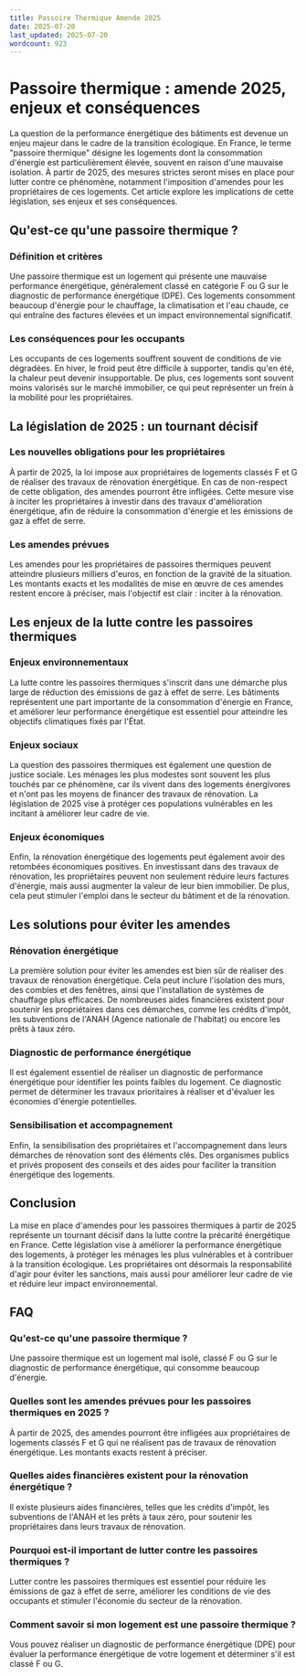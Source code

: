 ```yaml
---
title: Passoire Thermique Amende 2025
date: 2025-07-20
last_updated: 2025-07-20
wordcount: 923
---
```


# Passoire thermique : amende 2025, enjeux et conséquences

La question de la performance énergétique des bâtiments est devenue un enjeu majeur dans le cadre de la transition écologique. En France, le terme "passoire thermique" désigne les logements dont la consommation d'énergie est particulièrement élevée, souvent en raison d'une mauvaise isolation. À partir de 2025, des mesures strictes seront mises en place pour lutter contre ce phénomène, notamment l'imposition d'amendes pour les propriétaires de ces logements. Cet article explore les implications de cette législation, ses enjeux et ses conséquences.

## Qu'est-ce qu'une passoire thermique ?

### Définition et critères

Une passoire thermique est un logement qui présente une mauvaise performance énergétique, généralement classé en catégorie F ou G sur le diagnostic de performance énergétique (DPE). Ces logements consomment beaucoup d'énergie pour le chauffage, la climatisation et l'eau chaude, ce qui entraîne des factures élevées et un impact environnemental significatif.

### Les conséquences pour les occupants

Les occupants de ces logements souffrent souvent de conditions de vie dégradées. En hiver, le froid peut être difficile à supporter, tandis qu'en été, la chaleur peut devenir insupportable. De plus, ces logements sont souvent moins valorisés sur le marché immobilier, ce qui peut représenter un frein à la mobilité pour les propriétaires.

## La législation de 2025 : un tournant décisif

### Les nouvelles obligations pour les propriétaires

À partir de 2025, la loi impose aux propriétaires de logements classés F et G de réaliser des travaux de rénovation énergétique. En cas de non-respect de cette obligation, des amendes pourront être infligées. Cette mesure vise à inciter les propriétaires à investir dans des travaux d'amélioration énergétique, afin de réduire la consommation d'énergie et les émissions de gaz à effet de serre.

### Les amendes prévues

Les amendes pour les propriétaires de passoires thermiques peuvent atteindre plusieurs milliers d'euros, en fonction de la gravité de la situation. Les montants exacts et les modalités de mise en œuvre de ces amendes restent encore à préciser, mais l'objectif est clair : inciter à la rénovation.

## Les enjeux de la lutte contre les passoires thermiques

### Enjeux environnementaux

La lutte contre les passoires thermiques s'inscrit dans une démarche plus large de réduction des émissions de gaz à effet de serre. Les bâtiments représentent une part importante de la consommation d'énergie en France, et améliorer leur performance énergétique est essentiel pour atteindre les objectifs climatiques fixés par l'État.

### Enjeux sociaux

La question des passoires thermiques est également une question de justice sociale. Les ménages les plus modestes sont souvent les plus touchés par ce phénomène, car ils vivent dans des logements énergivores et n'ont pas les moyens de financer des travaux de rénovation. La législation de 2025 vise à protéger ces populations vulnérables en les incitant à améliorer leur cadre de vie.

### Enjeux économiques

Enfin, la rénovation énergétique des logements peut également avoir des retombées économiques positives. En investissant dans des travaux de rénovation, les propriétaires peuvent non seulement réduire leurs factures d'énergie, mais aussi augmenter la valeur de leur bien immobilier. De plus, cela peut stimuler l'emploi dans le secteur du bâtiment et de la rénovation.

## Les solutions pour éviter les amendes

### Rénovation énergétique

La première solution pour éviter les amendes est bien sûr de réaliser des travaux de rénovation énergétique. Cela peut inclure l'isolation des murs, des combles et des fenêtres, ainsi que l'installation de systèmes de chauffage plus efficaces. De nombreuses aides financières existent pour soutenir les propriétaires dans ces démarches, comme les crédits d'impôt, les subventions de l'ANAH (Agence nationale de l'habitat) ou encore les prêts à taux zéro.

### Diagnostic de performance énergétique

Il est également essentiel de réaliser un diagnostic de performance énergétique pour identifier les points faibles du logement. Ce diagnostic permet de déterminer les travaux prioritaires à réaliser et d'évaluer les économies d'énergie potentielles.

### Sensibilisation et accompagnement

Enfin, la sensibilisation des propriétaires et l'accompagnement dans leurs démarches de rénovation sont des éléments clés. Des organismes publics et privés proposent des conseils et des aides pour faciliter la transition énergétique des logements.

## Conclusion

La mise en place d'amendes pour les passoires thermiques à partir de 2025 représente un tournant décisif dans la lutte contre la précarité énergétique en France. Cette législation vise à améliorer la performance énergétique des logements, à protéger les ménages les plus vulnérables et à contribuer à la transition écologique. Les propriétaires ont désormais la responsabilité d'agir pour éviter les sanctions, mais aussi pour améliorer leur cadre de vie et réduire leur impact environnemental.

## FAQ

### Qu'est-ce qu'une passoire thermique ?

Une passoire thermique est un logement mal isolé, classé F ou G sur le diagnostic de performance énergétique, qui consomme beaucoup d'énergie.

### Quelles sont les amendes prévues pour les passoires thermiques en 2025 ?

À partir de 2025, des amendes pourront être infligées aux propriétaires de logements classés F et G qui ne réalisent pas de travaux de rénovation énergétique. Les montants exacts restent à préciser.

### Quelles aides financières existent pour la rénovation énergétique ?

Il existe plusieurs aides financières, telles que les crédits d'impôt, les subventions de l'ANAH et les prêts à taux zéro, pour soutenir les propriétaires dans leurs travaux de rénovation.

### Pourquoi est-il important de lutter contre les passoires thermiques ?

Lutter contre les passoires thermiques est essentiel pour réduire les émissions de gaz à effet de serre, améliorer les conditions de vie des occupants et stimuler l'économie du secteur de la rénovation.

### Comment savoir si mon logement est une passoire thermique ?

Vous pouvez réaliser un diagnostic de performance énergétique (DPE) pour évaluer la performance énergétique de votre logement et déterminer s'il est classé F ou G.